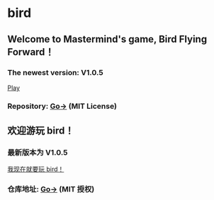 # bird
## Welcome to Mastermind's game, Bird Flying Forward！
### The newest version: V1.0.5
<a href="https://aenf23.github.io/birdGamehome/1.0.5/">Play</a>

### Repository: <a href="https://www.github.com/aenf23/bird/">Go-></a> (MIT License)

## 欢迎游玩 bird！
### 最新版本为 V1.0.5
<a href="https://aenf23.github.io/birdGamehome/1.0.5/">我现在就要玩 bird！</a>

### 仓库地址: <a href="https://www.github.com/aenf23/bird/">Go-></a> (MIT 授权)
